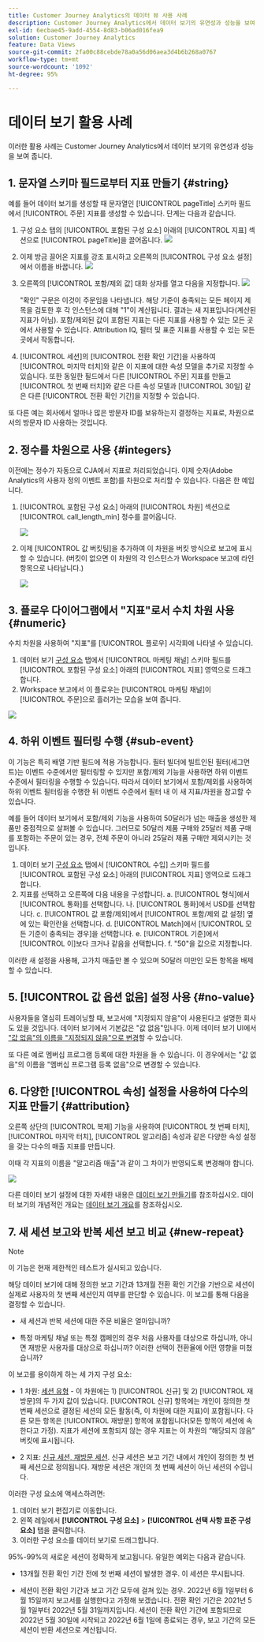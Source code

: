 ```yaml
---
title: Customer Journey Analytics의 데이터 뷰 사용 사례
description: Customer Journey Analytics에서 데이터 보기의 유연성과 성능을 보여 주는 여러 사용 사례
exl-id: 6ecbae45-9add-4554-8d83-b06ad016fea9
solution: Customer Journey Analytics
feature: Data Views
source-git-commit: 2fa00c88cebde78a0a56d06aea3d4b6b268a0767
workflow-type: tm+mt
source-wordcount: '1092'
ht-degree: 95%

---
```


# 데이터 보기 활용 사례

이러한 활용 사례는 Customer Journey Analytics에서 데이터 보기의 유연성과 성능을 보여 줍니다.

## 1. 문자열 스키마 필드로부터 지표 만들기 {#string}

예를 들어 데이터 보기를 생성할 때 문자열인 [!UICONTROL pageTitle] 스키마 필드에서 [!UICONTROL 주문] 지표를 생성할 수 있습니다. 단계는 다음과 같습니다.

1. 구성 요소 탭의 [!UICONTROL 포함된 구성 요소] 아래의 [!UICONTROL 지표] 섹션으로 [!UICONTROL pageTitle]을 끌어옵니다.
   ![](assets/use-case1a.png)
1. 이제 방금 끌어온 지표를 강조 표시하고 오른쪽의 [!UICONTROL 구성 요소 설정]에서 이름을 바꿉니다.
   ![](assets/orders.png)
1. 오른쪽의 [!UICONTROL 포함/제외 값] 대화 상자를 열고 다음을 지정합니다.
   ![](assets/orders2.png)

   &quot;확인&quot; 구문은 이것이 주문임을 나타냅니다. 해당 기준이 충족되는 모든 페이지 제목을 검토한 후 각 인스턴스에 대해 &quot;1&quot;이 계산됩니다. 결과는 새 지표입니다(계산된 지표가 아님). 포함/제외된 값이 포함된 지표는 다른 지표를 사용할 수 있는 모든 곳에서 사용할 수 있습니다. Attribution IQ, 필터 및 표준 지표를 사용할 수 있는 모든 곳에서 작동합니다.
1. [!UICONTROL 세션]의 [!UICONTROL 전환 확인 기간]을 사용하여 [!UICONTROL 마지막 터치]와 같은 이 지표에 대한 속성 모델을 추가로 지정할 수 있습니다.
또한 동일한 필드에서 다른 [!UICONTROL 주문] 지표를 만들고 [!UICONTROL 첫 번째 터치]와 같은 다른 속성 모델과 [!UICONTROL 30일] 같은 다른 [!UICONTROL 전환 확인 기간]을 지정할 수 있습니다.

또 다른 예는 회사에서 얼마나 많은 방문자 ID를 보유하는지 결정하는 지표로, 차원으로서의 방문자 ID 사용하는 것입니다.

## 2. 정수를 차원으로 사용 {#integers}

이전에는 정수가 자동으로 CJA에서 지표로 처리되었습니다. 이제 숫자(Adobe Analytics의 사용자 정의 이벤트 포함)를 차원으로 처리할 수 있습니다. 다음은 한 예입니다.

1. [!UICONTROL 포함된 구성 요소] 아래의 [!UICONTROL 차원] 섹션으로 [!UICONTROL call_length_min] 정수를 끌어옵니다.

   ![](assets/integers.png)

1. 이제 [!UICONTROL 값 버킷팅]을 추가하여 이 차원을 버킷 방식으로 보고에 표시할 수 있습니다. (버킷이 없으면 이 차원의 각 인스턴스가 Workspace 보고에 라인 항목으로 나타납니다.)

   ![](assets/bucketing.png)

## 3. 플로우 다이어그램에서 &quot;지표&quot;로서 수치 차원 사용 {#numeric}

수치 차원을 사용하여 &quot;지표&quot;를 [!UICONTROL  플로우] 시각화에 나타낼 수 있습니다.

1. 데이터 보기 [구성 요소](https://experienceleague.adobe.com/docs/analytics-platform/using/cja-dataviews/create-dataview.html#configure-component-settings) 탭에서 [!UICONTROL 마케팅 채널] 스키마 필드를 [!UICONTROL 포함된 구성 요소] 아래의 [!UICONTROL 지표] 영역으로 드래그합니다.
2. Workspace 보고에서 이 플로우는 [!UICONTROL 마케팅 채널]이 [!UICONTROL 주문]으로 흘러가는 모습을 보여 줍니다.

![](assets/flow.png)

## 4. 하위 이벤트 필터링 수행 {#sub-event}

이 기능은 특히 배열 기반 필드에 적용 가능합니다. 필터 빌더에 빌트인된 필터(세그먼트)는 이벤트 수준에서만 필터링할 수 있지만 포함/제외 기능을 사용하면 하위 이벤트 수준에서 필터링을 수행할 수 있습니다. 따라서 데이터 보기에서 포함/제외를 사용하여 하위 이벤트 필터링을 수행한 뒤 이벤트 수준에서 필터 내 이 새 지표/차원을 참고할 수 있습니다.

예를 들어 데이터 보기에서 포함/제외 기능을 사용하여 50달러가 넘는 매출을 생성한 제품만 중점적으로 살펴볼 수 있습니다. 그러므로 50달러 제품 구매와 25달러 제품 구매를 포함하는 주문이 있는 경우, 전체 주문이 아니라 25달러 제품 구매만 제외시키는 것입니다.

1. 데이터 보기 [구성 요소](https://experienceleague.adobe.com/docs/analytics-platform/using/cja-dataviews/create-dataview.html#configure-component-settings) 탭에서 [!UICONTROL 수입] 스키마 필드를 [!UICONTROL 포함된 구성 요소] 아래의 [!UICONTROL 지표] 영역으로 드래그합니다.
1. 지표를 선택하고 오른쪽에 다음 내용을 구성합니다.
a. [!UICONTROL 형식]에서 [!UICONTROL 통화]를 선택합니다.
나. [!UICONTROL 통화]에서 USD를 선택합니다.
c. [!UICONTROL 값 포함/제외]에서 [!UICONTROL 포함/제외 값 설정] 옆에 있는 확인란을 선택합니다.
d. [!UICONTROL Match]에서 [!UICONTROL 모든 기준이 충족되는 경우]을 선택합니다.
e. [!UICONTROL 기준]에서 [!UICONTROL 이]보다 크거나 같음을 선택합니다.
f. &quot;50&quot;을 값으로 지정합니다.

이러한 새 설정을 사용해, 고가치 매출만 볼 수 있으며 50달러 미만인 모든 항목을 배제할 수 있습니다.

## 5. [!UICONTROL 값 옵션 없음] 설정 사용 {#no-value}

사용자들을 열심히 트레이닝할 때, 보고서에 &quot;지정되지 않음&quot;이 사용된다고 설명한 회사도 있을 것입니다. 데이터 보기에서 기본값은 &quot;값 없음&quot;입니다. 이제 데이터 보기 UI에서 [&quot;값 없음&quot;의 이름을 &quot;지정되지 않음&quot;으로 변경](https://experienceleague.adobe.com/docs/analytics-platform/using/cja-dataviews/create-dataview.html#configure-no-value-options-settings)할 수 있습니다.

또 다른 예로 멤버십 프로그램 등록에 대한 차원을 들 수 있습니다. 이 경우에서는 &quot;값 없음&quot;의 이름을 &quot;멤버십 프로그램 등록 없음&quot;으로 변경할 수 있습니다.

## 6. 다양한 [!UICONTROL 속성] 설정을 사용하여 다수의 지표 만들기 {#attribution}

오른쪽 상단의 [!UICONTROL 복제] 기능을 사용하여 [!UICONTROL 첫 번째 터치], [!UICONTROL 마지막 터치], [!UICONTROL 알고리즘] 속성과 같은 다양한 속성 설정을 갖는 다수의 매출 지표를 만듭니다.

이때 각 지표의 이름을 &quot;알고리즘 매출&quot;과 같이 그 차이가 반영되도록 변경해야 합니다.

![](assets/algo-revenue.png)

다른 데이터 보기 설정에 대한 자세한 내용은 [데이터 보기 만들기](/help/data-views/create-dataview.md)를 참조하십시오.
데이터 보기의 개념적인 개요는 [데이터 보기 개요](/help/data-views/data-views.md)를 참조하십시오.

## 7. 새 세션 보고와 반복 세션 보고 비교 {#new-repeat}

>[!NOTE]
>
>이 기능은 현재 제한적인 테스트가 실시되고 있습니다.

해당 데이터 보기에 대해 정의한 보고 기간과 13개월 전환 확인 기간을 기반으로 세션이 실제로 사용자의 첫 번째 세션인지 여부를 판단할 수 있습니다. 이 보고를 통해 다음을 결정할 수 있습니다.

* 새 세션과 반복 세션에 대한 주문 비율은 얼마입니까?

* 특정 마케팅 채널 또는 특정 캠페인의 경우 처음 사용자를 대상으로 하십니까, 아니면 재방문 사용자를 대상으로 하십니까? 이러한 선택이 전환율에 어떤 영향을 미쳤습니까?

이 보고를 용이하게 하는 세 가지 구성 요소:

* 1 차원: [세션 유형](https://experienceleague.adobe.com/docs/analytics-platform/using/cja-dataviews/component-reference.html?lang=ko-kr#optional) - 이 차원에는 1) [!UICONTROL 신규] 및 2) [!UICONTROL 재방문]의 두 가지 값이 있습니다. [!UICONTROL 신규] 항목에는 개인이 정의한 첫 번째 세션으로 결정된 세션의 모든 활동(즉, 이 차원에 대한 지표)이 포함됩니다. 다른 모든 항목은 [!UICONTROL 재방문] 항목에 포함됩니다(모든 항목이 세션에 속한다고 가정). 지표가 세션에 포함되지 않는 경우 지표는 이 차원의 “해당되지 않음” 버킷에 표시됩니다.

* 2 지표: [신규 세션, 재방문 세션](https://experienceleague.adobe.com/docs/analytics-platform/using/cja-dataviews/component-reference.html?lang=en#optional). 신규 세션은 보고 기간 내에서 개인이 정의한 첫 번째 세션으로 정의됩니다. 재방문 세션은 개인의 첫 번째 세션이 아닌 세션의 수입니다.

이러한 구성 요소에 액세스하려면:

1. 데이터 보기 편집기로 이동합니다.
1. 왼쪽 레일에서 **[!UICONTROL 구성 요소]** > **[!UICONTROL 선택 사항 표준 구성 요소]** 탭을 클릭합니다.
1. 이러한 구성 요소를 데이터 보기로 드래그합니다.

95%-99%의 새로운 세션이 정확하게 보고됩니다. 유일한 예외는 다음과 같습니다.

* 13개월 전환 확인 기간 전에 첫 번째 세션이 발생한 경우. 이 세션은 무시됩니다.

* 세션이 전환 확인 기간과 보고 기간 모두에 걸쳐 있는 경우. 2022년 6월 1일부터 6월 15일까지 보고서를 실행한다고 가정해 보겠습니다. 전환 확인 기간은 2021년 5월 1일부터 2022년 5월 31일까지입니다. 세션이 전환 확인 기간에 포함되므로 2022년 5월 30일에 시작되고 2022년 6월 1일에 종료되는 경우, 보고 기간의 모든 세션이 반환 세션으로 계산됩니다.
